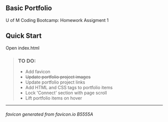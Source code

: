 ## Basic Portfolio 
U of M Coding Bootcamp: Homework Assigment 1


## Quick Start
Open index.html


> ### TO DO:
> - Add favicon
> - ~~Update portfolio project images~~
> - Update portfolio project links
> - Add HTML and CSS tags to portfolio items
> - Lock 'Connect' section with page scroll
> - Lift portfolio items on hover

------

###### favicon generated from favicon.io B5555A

